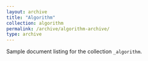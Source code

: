 ```yaml
---
layout: archive
title: "Algorithm"
collection: algorithm
permalink: /archive/algorithm-archive/
type: archive
---
```


Sample document listing for the collection `_algorithm`.